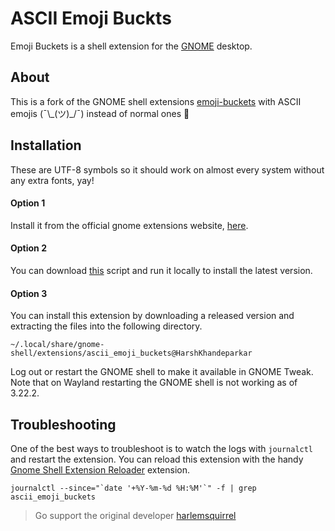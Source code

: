 # ASCII Emoji Buckts
Emoji Buckets is a shell extension for the [GNOME](https://www.gnome.org/) desktop.

## About
This is a fork of the GNOME shell extensions [emoji-buckets](https://github.com/harlemsquirrel/gnome-emoji-buckets) with ASCII emojis (¯\\\_(ツ)_/¯) instead of normal ones :shrug:

## Installation
These are UTF-8 symbols so it should work on almost every system without any extra fonts, yay!

#### Option 1
Install it from the official gnome extensions website, [here](https://extensions.gnome.org/extension/3408/ascii-emoji-buckets/).

#### Option 2
You can download [this](ascii-emoji-installer.sh) script and run it locally to install the latest version.

#### Option 3
You can install this extension by downloading a released version and extracting the files into the following directory.
```
~/.local/share/gnome-shell/extensions/ascii_emoji_buckets@HarshKhandeparkar
```

Log out or restart the GNOME shell to make it available in GNOME Tweak. Note that on Wayland restarting the GNOME shell is not working as of 3.22.2.

## Troubleshooting

One of the best ways to troubleshoot is to watch the logs with `journalctl` and restart the extension. You can reload this extension with the handy [Gnome Shell Extension Reloader](https://extensions.gnome.org/extension/1137/gnome-shell-extension-reloader/) extension.

```
journalctl --since="`date '+%Y-%m-%d %H:%M'`" -f | grep ascii_emoji_buckets
```

> Go support the original developer [harlemsquirrel](https://github.com/harlemsquirrel)

